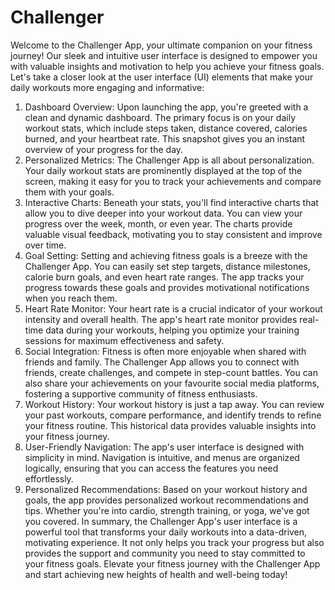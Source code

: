 # Challenger

Welcome to the Challenger App, your ultimate companion on your fitness journey! Our sleek and intuitive user interface is designed to empower you with valuable insights and motivation to help you achieve your fitness goals. Let's take a closer look at the user interface (UI) elements that make your daily workouts more engaging and informative:

1. Dashboard Overview: Upon launching the app, you're greeted with a clean and dynamic dashboard. The primary focus is on your daily workout stats, which include steps taken, distance covered, calories burned, and your heartbeat rate. This snapshot gives you an instant overview of your progress for the day.
2. Personalized Metrics: The Challenger App is all about personalization. Your daily workout stats are prominently displayed at the top of the screen, making it easy for you to track your achievements and compare them with your goals.
3. Interactive Charts: Beneath your stats, you'll find interactive charts that allow you to dive deeper into your workout data. You can view your progress over the week, month, or even year. The charts provide valuable visual feedback, motivating you to stay consistent and improve over time.
4. Goal Setting: Setting and achieving fitness goals is a breeze with the Challenger App. You can easily set step targets, distance milestones, calorie burn goals, and even heart rate ranges. The app tracks your progress towards these goals and provides motivational notifications when you reach them.
5. Heart Rate Monitor: Your heart rate is a crucial indicator of your workout intensity and overall health. The app's heart rate monitor provides real-time data during your workouts, helping you optimize your training sessions for maximum effectiveness and safety.
6. Social Integration: Fitness is often more enjoyable when shared with friends and family. The Challenger App allows you to connect with friends, create challenges, and compete in step-count battles. You can also share your achievements on your favourite social media platforms, fostering a supportive community of fitness enthusiasts.
7. Workout History: Your workout history is just a tap away. You can review your past workouts, compare performance, and identify trends to refine your fitness routine. This historical data provides valuable insights into your fitness journey.
8. User-Friendly Navigation: The app's user interface is designed with simplicity in mind. Navigation is intuitive, and menus are organized logically, ensuring that you can access the features you need effortlessly.
9. Personalized Recommendations: Based on your workout history and goals, the app provides personalized workout recommendations and tips. Whether you're into cardio, strength training, or yoga, we've got you covered.
In summary, the Challenger App's user interface is a powerful tool that transforms your daily workouts into a data-driven, motivating experience. It not only helps you track your progress but also provides the support and community you need to stay committed to your fitness goals. Elevate your fitness journey with the Challenger App and start achieving new heights of health and well-being today!
